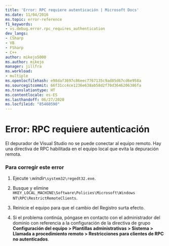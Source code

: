 ```yaml
---
title: 'Error: RPC requiere autenticación | Microsoft Docs'
ms.date: 11/04/2016
ms.topic: error-reference
f1_keywords:
- vs.debug.error.rpc_requires_authentication
dev_langs:
- CSharp
- VB
- FSharp
- C++
author: mikejo5000
ms.author: mikejo
manager: jillfra
ms.workload:
- multiple
ms.openlocfilehash: e98daf3697c86eec7767135c9ad85d67cd6e958a
ms.sourcegitcommit: 66f31cc4ce1236e638ab58d2f70d3646206386fa
ms.translationtype: HT
ms.contentlocale: es-ES
ms.lasthandoff: 06/27/2020
ms.locfileid: "85460590"
---
```

# <a name="error-rpc-requires-authentication"></a>Error: RPC requiere autenticación
El depurador de Visual Studio no se puede conectar al equipo remoto. Hay una directiva de RPC habilitada en el equipo local que evita la depuración remota.

### <a name="to-correct-this-error"></a>Para corregir este error

1. Ejecute `\`*windir*`\system32\regedt32.exe`.

2. Busque y elimine `HKEY_LOCAL_MACHINE\Software\Policies\Microsoft\Windows NT\RPC\RestrictRemoteClients`.

3. Reinicie el equipo para que el cambio del Registro surta efecto.

4. Si el problema continúa, póngase en contacto con el administrador del dominio con referencia a la configuración de la directiva de grupo **Configuración del equipo > Plantillas administrativas > Sistema > Llamada a procedimiento remoto > Restricciones para clientes de RPC no autenticados**.